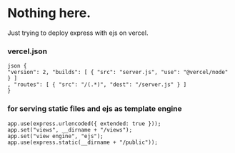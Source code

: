# Nothing here. 
Just trying to deploy express with ejs on vercel. 

### vercel.json 
```
json {
"version": 2, "builds": [ { "src": "server.js", "use": "@vercel/node" } ]
, "routes": [ { "src": "/(.*)", "dest": "/server.js" } ]
}

 ```

### for serving static files and ejs as template engine
```
app.use(express.urlencoded({ extended: true }));
app.set("views", __dirname + "/views");
app.set("view engine", "ejs");
app.use(express.static(__dirname + "/public"));
```
